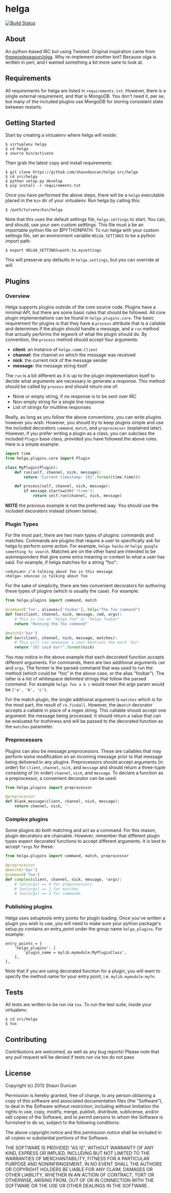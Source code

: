 # helga

[![Build Status](https://travis-ci.org/shaunduncan/helga.png)](https://travis-ci.org/shaunduncan/helga)


## About

An python-based IRC bot using Twisted. Original inspiration came from [thepeopleseason/olga](https://github.com/thepeopleseason/olga).
Why re-implement another bot? Because olga is written in perl, and I wanted something a bit more sane to look at.


## Requirements

All requirements for helga are listed in ``requirements.txt``. However, there is a single
external requirement, and that is MongoDB. You don't need it, per se, but many of the included
plugins use MongoDB for storing consistent state between restarts.


## Getting Started

Start by creating a virtualenv where helga will reside:

    $ virtualenv helga
    $ cd helga
    $ source bin/activate

Then grab the latest copy and install requirements:

    $ git clone https://github.com/shaunduncan/helga src/helga
    $ cd src/helga
    $ python setup.py develop
    $ pip install -r requirements.txt

Once you have performed the above steps, there will be a ``helga`` executable
placed in the ``bin`` dir of your virtualenv. Run helga by calling this:

    $ /path/to/venv/bin/helga

Note that this uses the default settings file, ``helga.settings`` to start. You can, and should, use
your own custom setttings. This file must a be an importable python file on $PYTHONPATH. To run helga
with your custom settings file, set an environment variable ``HELGA_SETTINGS`` to be a python import path:

    $ export HELGA_SETTINGS=path.to.mysettings

This will preserve any defaults in ``helga.settings``, but you can override at will.


## Plugins

### Overview

Helga supports plugins outside of the core source code. Plugins have a minimal API, but there
are some basic rules that should be followed. All core plugin implementations can be found
in ``helga.plugins.core``. The basic requirement for plugins is that they have a ``process``
attribute that is a callable and determines if the plugin should handle a message, and
a ``run`` method that actually performs the legwork of what the plugin should do. By convention,
the ``process`` method should accept four arguments:

- **client**: an instance of ``helga.comm.Client``
- **channel**: the channel on which the message was received
- **nick**: the current nick of the message sender
- **message**: the message string itself

The ``run`` is a bit different as it is up to the plugin implementation itself to decide what
arguments are necessary to generate a response. This method should be called by ``process`` and
should return one of:

- None or empty string, if no response is to be sent over IRC
- Non-empty string for a single line response
- List of strings for multiline responses

Really, as long as you follow the above conventions, you can write plugins however you wish.
However, you should try to keep plugins simple and use the included decorators ``command``,
``match``, and ``preprocessor`` (explained later). However, if you prefer writing a plugin
as a class, you can subclass the included ``Plugin`` base class, provided you have followed
the above rules. Here is a simple example:

```python
import time
from helga.plugins.core import Plugin

class MyPlugin(Plugin):
    def run(self, channel, nick, message):
        return 'Current timestamp: {0}'.format(time.time())

    def process(self, channel, nick, message):
        if message.startswith('!time'):
            return self.run(channel, nick, message)
```

**NOTE** the previous example is not the preferred way. You should use the included
decorators instead (shown below).

### Plugin Types

For the most part, there are two main types of plugins: commands and matches. Commands are plugins
that require a user to specifically ask for helga to perform some action. For example,
``helga haiku`` or ``helga google something to search``. Matches are on the other hand are
intended to be autoresponders that give some extra meaning or context to what a user has said.
For example, if helga matches for a string "foo":

    <sduncan> i'm talking about foo in this message
    <helga> sduncan is talking about foo

For the sake of simplicity, there are two convenient decorators for authoring these types
of plugins (which is usually the case). For example:

```python
from helga.plugins import command, match

@command('foo', aliases=['foobar'], help="The foo command")
def foo(client, channel, nick, message, cmd, args):
    # This is run on "helga foo" or "helga foobar"
    return "Running the foo command"

@match(r'bar')
def bar(client, channel, nick, message, matches):
    # This will run whenever a user mentions the word 'bar'
    return "{0} said bar!".format(nick)
```

You may notice in the above example that each decorated function accepts different arguments.
For commands, there are two additional arguments ``cmd`` and ``args``. The former is the parsed
command that was used to run the method (which could be "foo" in the above case, or the alias
"foobar"). The latter is a list of whitespace delimited strings that follow the parsed commend.
For example ``helga foo a b c`` would mean the args param would be ``['a', 'b', 'c']``.

For the match plugin, the single additional argument is ``matches`` which is for the most part,
the result of ``re.findall``. However, the ``@match`` decorator accepts a callable in place of
a regex string. This callable should accept one argument: the message being processed. It should
return a value that can be evaluated for truthiness and will be passed to the decorated function
as the ``matches`` parameter.

### Preprocessors

Plugins can also be message preprocessors. These are callables that may perform some modification
on an incoming message prior to that message being delivered to any plugins. Preprocessors should
accept arguments (in order) for ``client``, ``channel``, ``nick``, and ``message`` and should
return a three-tuple consisting of (in order) ``channel``, ``nick``, and ``message``. To declare
a function as a preprocessor, a convenient decorator can be used:

```python
from helga.plugins import preprocessor

@preprocessor
def blank_message(client, channel, nick, message):
    return channel, nick, ''
```

### Complex plugins

Some plugins do both matching and act as a command. For this reason, plugin decorators are chainable.
However, remember that different plugin types expect decorated functions to accept different arguments.
It is best to accept ``*args`` for these:

```python
from helga.plugins import command, match, preprocessor

@preprocessor
@match(r'bar')
@command('foo')
def complex(client, channel, nick, message, *args):
    # len(args) == 0 for preprocessors
    # len(args) == 1 for matches
    # len(args) == 2 for commands
```

### Publishing plugins

Helga uses setuptools entry points for plugin loading. Once you've written a plugin you wish to use,
you will need to make sure your python package's setup.py contains an entry_point under the group
name ``helga_plugins``. For example:

    entry_points = {
        'helga_plugins': [
            'plugin_name = mylib.mymodule:MyPluginClass',
        ],
    },

Note that if you are using decorated function for a plugin, you will want to specify the method name
for your entry point, i.e. ``mylib.mymodule:myfn``.


## Tests

All tests are written to be run via ``tox``. To run the test suite, inside your virtualenv:

    $ cd src/helga
    $ tox

## Contributing

Contributions are welcomed, as well as any bug reports! Please note that any pull request will be denied
if tests run via tox do not pass

## License

Copyright (c) 2013 Shaun Duncan

Permission is hereby granted, free of charge, to any person obtaining a copy
of this software and associated documentation files (the "Software"), to deal
in the Software without restriction, including without limitation the rights
to use, copy, modify, merge, publish, distribute, sublicense, and/or sell
copies of the Software, and to permit persons to whom the Software is
furnished to do so, subject to the following conditions:

The above copyright notice and this permission notice shall be included in
all copies or substantial portions of the Software.

THE SOFTWARE IS PROVIDED "AS IS", WITHOUT WARRANTY OF ANY KIND, EXPRESS OR
IMPLIED, INCLUDING BUT NOT LIMITED TO THE WARRANTIES OF MERCHANTABILITY,
FITNESS FOR A PARTICULAR PURPOSE AND NONINFRINGEMENT. IN NO EVENT SHALL THE
AUTHORS OR COPYRIGHT HOLDERS BE LIABLE FOR ANY CLAIM, DAMAGES OR OTHER
LIABILITY, WHETHER IN AN ACTION OF CONTRACT, TORT OR OTHERWISE, ARISING FROM,
OUT OF OR IN CONNECTION WITH THE SOFTWARE OR THE USE OR OTHER DEALINGS IN
THE SOFTWARE.
